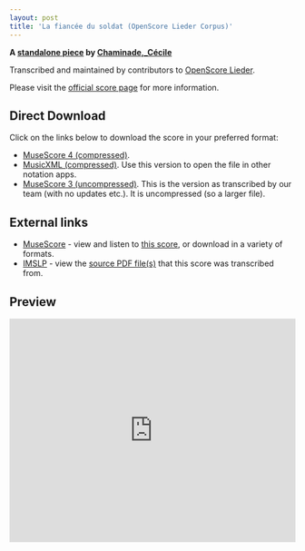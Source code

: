 ```yaml
---
layout: post
title: 'La fiancée du soldat (OpenScore Lieder Corpus)'
---
```


__A [standalone piece](https://fourscoreandmore.org/OpenScore/Chaminade%2C_C%C3%A9cile/_/) by [Chaminade,_Cécile](https://fourscoreandmore.org/OpenScore/Chaminade%2C_C%C3%A9cile)__

Transcribed and maintained by contributors to [OpenScore Lieder].

Please visit the [official score page] for more information.

[official score page]: https://musescore.com/openscore-lieder-corpus/scores/4999581
[OpenScore Lieder]: https://musescore.com/openscore-lieder-corpus

## Direct Download

Click on the links below to download the score in your preferred format:
- [MuseScore 4 (compressed)](https://fourscoreandmore.org/OpenScore/Chaminade%2C_C%C3%A9cile/_/La_fianc%C3%A9e_du_soldat.mscz).
- [MusicXML (compressed)](https://fourscoreandmore.org/OpenScore/Chaminade%2C_C%C3%A9cile/_/La_fianc%C3%A9e_du_soldat.mxl). Use this version to open the file in other notation apps.
- [MuseScore 3 (uncompressed)](https://raw.githubusercontent.com/OpenScore/Lieder/refs/heads/main/scores/Chaminade%2C_C%C3%A9cile/_/La_fianc%C3%A9e_du_soldat/lc4999581.mscx). This is the version as transcribed by our team (with no updates etc.). It is uncompressed (so a larger file).

## External links

- [MuseScore] - view and listen to [this score][MuseScore], or download in a variety of formats.
- [IMSLP] - view the [source PDF file(s)][IMSLP] that this score was transcribed from.

[MuseScore]: https://musescore.com/score/4999581
[IMSLP]: https://imslp.org/wiki/Special:ReverseLookup/154211

## Preview

<iframe width="100%" height="394" src="https://musescore.com/openscore-lieder-corpus/scores/4999581/embed" frameborder="0" allowfullscreen allow="autoplay; fullscreen"></iframe>
